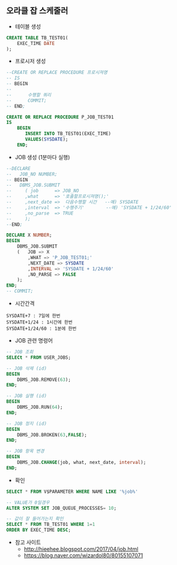 ## 오라클 잡 스케줄러

* 테이블 생성
```sql
CREATE TABLE TB_TEST01(
    EXEC_TIME DATE
);
```

* 프로시저 생성
```sql
--CREATE OR REPLACE PROCEDURE 프로시져명
-- IS
-- BEGIN
--
--      수행할 쿼리
--      COMMIT;
-- END;

CREATE OR REPLACE PROCEDURE P_JOB_TEST01
IS
    BEGIN
       INSERT INTO TB_TEST01(EXEC_TIME)
       VALUES(SYSDATE);
    END;
```

* JOB 생성 (1분마다 실행)
```sql
--DECLARE
--   JOB_NO NUMBER;
-- BEGIN
--   DBMS_JOB.SUBMIT
--     ( job      => JOB_NO
--     ,what      => '호출할프로시져명();'
--     ,next_date =>  다음수행할 시간   --예) SYSDATE
--     ,interval  => '수행주기'        --예) 'SYSDATE + 1/24/60'
--     ,no_parse  => TRUE
--     );
--END;

DECLARE X NUMBER;
BEGIN
    DBMS_JOB.SUBMIT
    (   JOB => X
        ,WHAT => 'P_JOB_TEST01;'
        ,NEXT_DATE => SYSDATE
        ,INTERVAL => 'SYSDATE + 1/24/60'
        ,NO_PARSE => FALSE
    );
END;
-- COMMIT;
```

* 시간간격
```
SYSDATE+7 : 7일에 한번 
SYSDATE+1/24 : 1시간에 한번 
SYSDATE+1/24/60 : 1분에 한번
```

* JOB 관련 명령어
```sql
-- JOB 조회
SELECt * FROM USER_JOBS; 

-- JOB 삭제 (id)
BEGIN
    DBMS_JOB.REMOVE(63);
END;

-- JOB 실행 (id)
BEGIN
    DBMS_JOB.RUN(64);
END;

-- JOB 정지 (id)
BEGIN
    DBMS_JOB.BROKEN(63,FALSE);
END;

-- JOB 항목 변경
BEGIN
    DBMS_JOB.CHANGE(job, what, next_date, interval);
END;

```

* 확인
```sql
SELECT * FROM V$PARAMETER WHERE NAME LIKE '%job%'

-- VALUE가 0일경우 
ALTER SYSTEM SET JOB_QUEUE_PROCESSES= 10;

-- 값이 잘 들어가는지 확인
SELECT * FROM TB_TEST01 WHERE 1=1
ORDER BY EXEC_TIME DESC;
```

* 참고 사이트
    * http://hieehee.blogspot.com/2017/04/job.html
    * https://blog.naver.com/wizardol80/80155107071
